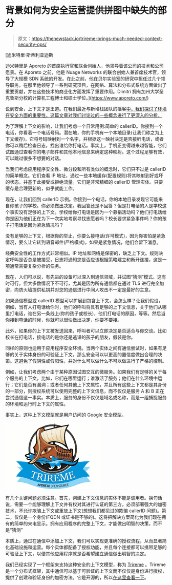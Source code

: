 # 背景如何为安全运营提供拼图中缺失的部分

> 原文：<https://thenewstack.io/trireme-brings-much-needed-context-security-ops/>

[](https://www.aporeto.com/)

 [迪米特里·斯蒂利亚迪斯

迪米特里是 Aporeto 的首席执行官和联合创始人，他领导着该公司的技术和公司愿景。在 Aporeto 之前，他是 Nuage Networks 的联合创始人兼首席技术官，领导了大规模 SDN 系统的开发。在此之前，他在贝尔实验室的研究中担任过几个领导职务，在那里他领导了一系列研究项目，在网络、算法和分布式系统方面做出了重要贡献，并在这些技术的商业化方面发挥了重要作用。Dimitri 拥有加州大学圣克鲁斯分校的计算机工程博士和硕士学位。](https://www.aporeto.com/) [](https://www.aporeto.com/)

说到安全，上下文才是王道。在我们最近与新堆栈团队的播客[中，我们探讨了环境在安全方面的重要性。这篇文章对我们讨论过的一些概念进行了更深入的分析。](https://thenewstack.io/aporeto-security-context-king/)

为了理解上下文的影响，让我们考虑一个日常用例:简单的 callerID。你接到一个电话，你看着一个电话号码。潜在地，你的手机有一个本地目录(让我们称之为上下文缓存)，它将号码映射到一个名字，并根据这一映射决定是否接听电话，或者你可以稍后检查日志，找出谁给你打电话。事实上，手机正变得越来越智能，它们试图通过查看你的电子邮件和其他本地信息来确定这种映射。这个过程足够有效，可以跳过很多不想要的对话。

当我们考虑应用程序安全性、微分段和所有类似的概念时，它们只不过是 callerID 的简单概念。它们查看 IP 地址，通过一些本地缓存(配置规则)将其映射到好或坏的状态，并基于此接受或拒绝流量。它们是非常精细的 callerID 管理实体。只要缓存是合理更新的，似乎就能工作。

现在，让我们回到 callerID 示例。你接到一个电话，你的本地目录发现它可能来自你孩子的学校。你必须做出决定。我回答还是不回答？但是打电话的人是学校这个事实没有足够的上下文。学校给你打电话是因为一个募捐活动吗？他们打电话给你是因为他们正在为下一次实地考察寻找志愿者吗？校长要求紧急事件吗？你的孩子打电话是因为紧急情况吗？

没有足够的上下文，根据你的举止，你要么接电话(许可模式)，因为你害怕是紧急情况，要么让它转到语音邮件(严格模式)，如果是紧急情况，他们会留下消息。

经典安全性的工作方式非常相似。IP 地址和网络是保密的，缺乏上下文。规则决定呼叫是否总是被接受，日志将通知您是否应该根据策略建立和断开连接，这是一项通常需要复杂分析的任务。

现在，人们可以说，有先进的设备可以深入到通信领域，并试图“猜测”模式。这有时可行，但大多数情况下不可行，尤其是因为所有通信都在通过 TLS 进行完全加密，向防火墙提供私钥并对您的通信进行中间人攻击不一定是最好的主意。

如果通信模型或 callerID 模型可以扩展到包含上下文，会怎么样？让我们假设，例如，当有人打电话给你时，他们的呼叫将具有足够的上下文信息，关于他们从哪里打电话，谁在另一条线上(你的孩子或校长)，他们打电话的原因，等等。然后当你接到电话的时候，你就可以很快做出决定，你要不要接。

此外，如果你的上下文被发送回来，呼叫者可以立即决定是否适合与你交谈。比如校长在打电话，接电话的是你还是逃课的孩子的朋友，假装是你。

同样的原则也适用于应用程序安全环境。当两个实体之间有通信尝试时，如果有足够的关于实体身份的可验证上下文，那么安全可以以更高的置信度做出合理的决策。这避免了假阴性或假阳性，并对什么可以做什么不可以做进行了严格的控制。

例如，让我们考虑两个由于某种原因试图交互的微服务。如果我们有足够的关于每个服务的上下文，比如，它们在哪里运行；谁激活了服务；他们在什么环境中运行；它们是否有漏洞；或者任何其他上下文属性，并且所有这些上下文都是其身份的一部分，则授权系统可以使用完整的上下文信息，而不仅仅是服务 A 和 B 正在尝试通信这一事实。本质上，服务的身份不仅仅是域名或名称，而是一组捕捉服务的环境和运行时上下文的属性。

事实上，这种上下文模型就是用户访问的 Google 安全模型。

[![](img/bcf49d769c91c61d53692e433f5f7942.png)](https://www.aporeto.com/trireme/)

有几个关键问题必须注意。首先，创建上下文信息的实体不能是调用者。换句话说，需要一个能够理解上下文并有权对其进行认证的第三方。必须部署强大的加密技术，不允许欺骗上下文或重放上下文(想想我们都见过的欺骗 callerID 问题)。第二，仅仅是一个身份(FQDN 或证书是不够的)。这将把解决方案简化为我们现在拥有的简单的来电显示。拥有应用程序的完整上下文，才能做出明智的决策，而不是“猜测”

本质上，通过在通信中添加上下文，我们可以实现更准确的授权流程，从而显著简化基础设施和运营。每个实体都配备了授权功能，并且每个连接都可以携带足够的可验证上下文，以便其他应用程序就是否希望建立通信做出明智的决定。

我们已经实现了一个框架来支持这种安全的上下文模型，称为 [Trireme](https://www.aporeto.com/trireme/) 。Trireme 是一个分布式框架，其中通信可以基于可验证的上下文而不仅仅是身份进行授权，提供了创建和验证身份的加密方法。它是开源的，所以[在这里查看一下](https://github.com/aporeto-inc/trireme)。

<svg xmlns:xlink="http://www.w3.org/1999/xlink" viewBox="0 0 68 31" version="1.1"><title>Group</title> <desc>Created with Sketch.</desc></svg>